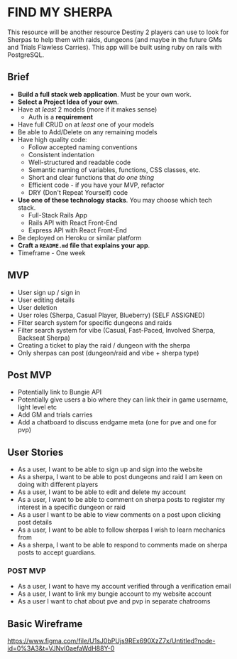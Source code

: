 # FIND MY SHERPA

This resource will be another resource Destiny 2 players can use to look for Sherpas to help them with raids, dungeons (and maybe in the future GMs and Trials Flawless Carries). This app will be built using ruby on rails with PostgreSQL. 

## Brief
- **Build a full stack web application**. Must be your own work.
- **Select a Project Idea of your own**.
- Have at _least_ 2 models (more if it makes sense)
  - Auth is a **requirement**
- Have full CRUD on at _least_ one of your models
- Be able to Add/Delete on any remaining models
- Have high quality code:
    - Follow accepted naming conventions
    - Consistent indentation
    - Well-structured and readable code
    - Semantic naming of variables, functions, CSS classes, etc.
    - Short and clear functions that _do one thing_
    - Efficient code - if you have your MVP, refactor
    - DRY (Don't Repeat Yourself) code
- **Use one of these technology stacks**. You may choose which tech stack.
  - Full-Stack Rails App
  - Rails API with React Front-End
  - Express API with React Front-End
- Be deployed on Heroku or similar platform
- **Craft a `README.md` file that explains your app**.
- Timeframe - One week


## MVP

- User sign up / sign in
- User editing details
- User deletion
- User roles (Sherpa, Casual Player, Blueberry) (SELF ASSIGNED)
- Filter search system for specific dungeons and raids
- Filter search system for vibe (Casual, Fast-Paced, Involved Sherpa, Backseat Sherpa)
- Creating a ticket to play the raid / dungeon with the sherpa
- Only sherpas can post (dungeon/raid and vibe + sherpa type)

## Post MVP

- Potentially link to Bungie API
- Potentially give users a bio where they can link their in game username, light level etc
- Add GM and trials carries
- Add a chatboard to discuss endgame meta (one for pve and one for pvp)

## User Stories

- As a user, I want to be able to sign up and sign into the website
- As a sherpa, I want to be able to post dungeons and raid I am keen on doing with different players
- As a user, I want to be able to edit and delete my account
- As a user, I want to be able to comment on sherpa posts to register my interest in a specific dungeon or raid
- As a user I want to be able to view comments on a post upon clicking post details
- As a user, I want to be able to follow sherpas I wish to learn mechanics from
- As a sherpa, I want to be able to respond to comments made on sherpa posts to accept guardians.

### POST MVP

- As a user, I want to have my account verified through a verification email
- As a user, I want to link my bungie account to my website account
- As a user I want to chat about pve and pvp in separate chatrooms

## Basic Wireframe

https://www.figma.com/file/U1sJ0bPUjs9REx690XzZ7x/Untitled?node-id=0%3A3&t=VJNvI0aefaWdH88Y-0